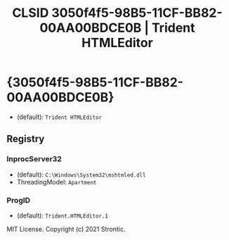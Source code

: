﻿---
title: "CLSID 3050f4f5-98B5-11CF-BB82-00AA00BDCE0B | Trident HTMLEditor"
excerpt: What is COM-Object CLSID 3050f4f5-98B5-11CF-BB82-00AA00BDCE0B?
---

# {3050f4f5-98B5-11CF-BB82-00AA00BDCE0B}

* (default): `Trident HTMLEditor`

## Registry


### InprocServer32

* (default): `C:\Windows\System32\mshtmled.dll`
* ThreadingModel: `Apartment`

### ProgID

* (default): `Trident.HTMLEditor.1`

MIT License. Copyright (c) 2021 Strontic.


